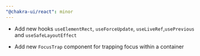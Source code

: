 ```yaml
---
"@chakra-ui/react": minor
---
```


- Add new hooks `useElementRect`, `useForceUpdate`, `useLiveRef`,`usePrevious`
  and `useSafeLayoutEffect`

- Add new `FocusTrap` component for trapping focus within a container
